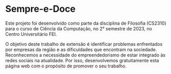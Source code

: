 # Sempre-e-Doce

Este projeto foi desenvolvido como parte da disciplina de Filosofia (CS2310) para o curso de Ciência da Computação, no 2° semestre de 2023, no Centro Universitário FEI.

O objetivo deste trabalho de extensão é identificar problemas enfrentados por empresas da região e as dificuldades que encontram na sociedade. Reconhecemos a necessidade do empreendedorismo de estar integrado às redes sociais na atualidade. Por isso, desenvolvemos gratuitamente esta página web com o propósito de promover o seu trabalho.

